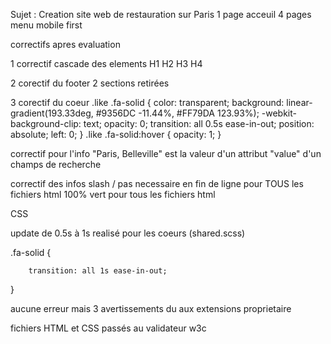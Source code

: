 Sujet :
Creation site web de restauration sur Paris
1 page acceuil
4 pages menu
mobile first

correctifs apres evaluation

1 correctif cascade des elements H1 H2 H3 H4

2 corectif du footer  2 sections retirées

3 corectif du coeur 
.like .fa-solid {
  color: transparent;
  background: linear-gradient(193.33deg, #9356DC -11.44%, #FF79DA 123.93%);
  -webkit-background-clip: text;
  opacity: 0;
  transition: all 0.5s ease-in-out;
  position: absolute;
  left: 0;
}
.like .fa-solid:hover {
  opacity: 1;
}

correctif pour   l'info "Paris, Belleville" est la valeur d'un attribut "value" d'un champs de recherche

correctif des infos slash / pas necessaire en fin de ligne pour TOUS les fichiers html
100% vert pour tous les fichiers html

CSS

update de 0.5s à 1s realisé pour les coeurs (shared.scss)

.fa-solid {

        transition: all 1s ease-in-out;
}

aucune erreur mais 3 avertissements du aux extensions proprietaire

fichiers HTML et CSS passés au validateur w3c




  

